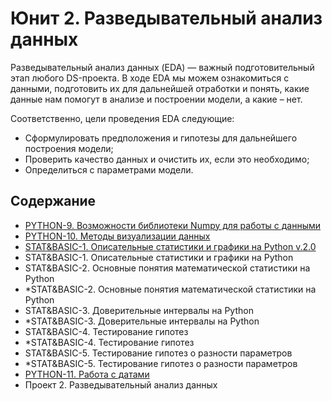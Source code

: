 # Юнит 2. Разведывательный анализ данных

Разведывательный анализ данных (EDA) — важный подготовительный этап любого DS-проекта.
В ходе EDA мы можем ознакомиться с данными, подготовить их для дальнейшей отработки и понять,
какие данные нам помогут в анализе и построении модели, а какие – нет.

Соответственно, цели проведения EDA следующие:

* Сформулировать предположения и гипотезы для дальнейшего построения модели;
* Проверить качество данных и очистить их, если это необходимо;
* Определиться с параметрами модели.

## Содержание

* [PYTHON-9. Возможности библиотеки Numpy для работы с данными](python09/python09.md)
* [PYTHON-10. Методы визуализации данных](python10/python10.md)
* [STAT&BASIC-1. Описательные статистики и графики на Python v.2.0](stats01/stats01.md)
* STAT&BASIC-1. Описательные статистики и графики на Python
* STAT&BASIC-2. Основные понятия математической статистики на Python
* *STAT&BASIC-2. Основные понятия математической статистики на Python
* STAT&BASIC-3. Доверительные интервалы на Python
* *STAT&BASIC-3. Доверительные интервалы на Python
* STAT&BASIC-4. Тестирование гипотез
* *STAT&BASIC-4. Тестирование гипотез
* STAT&BASIC-5. Тестирование гипотез о разности параметров
* *STAT&BASIC-5. Тестирование гипотез о разности параметров
* [PYTHON-11. Работа с датами](python11/python11.md)
* Проект 2. Разведывательный анализ данных
